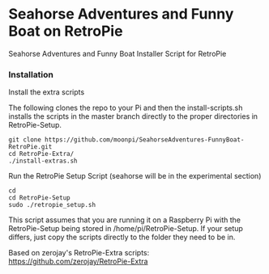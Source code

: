 # Seahorse Adventures and Funny Boat on RetroPie
Seahorse Adventures and Funny Boat Installer Script for RetroPie
### Installation 

Install the extra scripts

The following clones the repo to your Pi and then the install-scripts.sh installs the scripts in the master branch directly to the proper directories in RetroPie-Setup.

```
git clone https://github.com/moonpi/SeahorseAdventures-FunnyBoat-RetroPie.git
cd RetroPie-Extra/
./install-extras.sh
```
Run the RetroPie Setup Script (seahorse will be in the experimental section)
```
cd
cd RetroPie-Setup
sudo ./retropie_setup.sh
```

This script assumes that you are running it on a Raspberry Pi with the RetroPie-Setup being stored in /home/pi/RetroPie-Setup. If your setup differs, just copy the scripts directly to the folder they need to be in.

Based on zerojay's RetroPie-Extra scripts: https://github.com/zerojay/RetroPie-Extra
